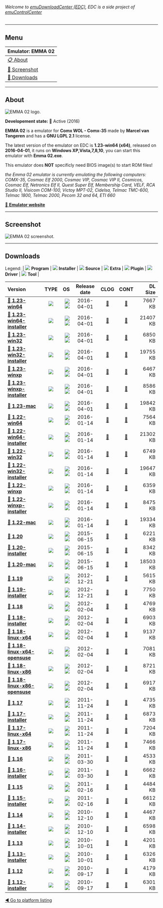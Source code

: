 ###### Welcome to [emuDownloadCenter (EDC)](https://github.com/PhoenixInteractiveNL/emuDownloadCenter/wiki/), EDC is a side project of [emuControlCenter](https://github.com/PhoenixInteractiveNL/emuControlCenter/wiki/)
***
## Menu
| **Emulator: EMMA 02** |
|:---------|
| [:clipboard: About](#about) |
| [:sunrise: Screenshot](#screenshot) |
| [:floppy_disk: Downloads](#downloads) |
***
## About
![](https://github.com/PhoenixInteractiveNL/emuDownloadCenter/wiki/images_emulator/emma02_logo_200.jpg "EMMA 02 logo.")

**Developement state:** :large_blue_circle: Active (2016)

**EMMA 02** is a emulator for **Comx WOL - Comx-35** made by **Marcel van Tongeren** and has a **GNU LGPL 2.1** license.

The latest version of the emulator on EDC is **1.23-win64 (x64)**, released on **2016-04-01**, it runs on **Windows XP,Vista,7,8,10**, you can start this emulator with **Emma 02.exe**.

This emulator does **NOT** specificly need BIOS image(s) to start ROM files!

_the Emma 02 emulator is currently emulating the following computers: COMX-35, Cosmac Elf 2000, Cosmac VIP, Cosmac VIP II, Cosmicos, Cosmac Elf, Netronics Elf II, Quest Super Elf, Membership Card, VELF, RCA Studio II, Visicom COM-100, Victoy MPT-02, Cidelsa, Telmac TMC-600, Telmac 1800, Telmac 2000, Pecom 32 and 64, ETI 660_

[:link: **Emulator website**](http://emma02.hobby-site.com/download.html)
***
## Screenshot
![](https://raw.githubusercontent.com/PhoenixInteractiveNL/emuDownloadCenter/master/hooks/emma02/emulator_screen_01.jpg "EMMA 02 screenshot.")
***
## Downloads
Legend: | 
![](https://raw.githubusercontent.com/wiki/PhoenixInteractiveNL/emuDownloadCenter/images_misc/icon_program_24.png) **Program** | 
![](https://raw.githubusercontent.com/wiki/PhoenixInteractiveNL/emuDownloadCenter/images_misc/icon_installer_24.png) **Installer** | 
![](https://raw.githubusercontent.com/wiki/PhoenixInteractiveNL/emuDownloadCenter/images_misc/icon_source_code_24.png) **Source** | 
![](https://raw.githubusercontent.com/wiki/PhoenixInteractiveNL/emuDownloadCenter/images_misc/icon_extra_24.png) **Extra** | 
![](https://raw.githubusercontent.com/wiki/PhoenixInteractiveNL/emuDownloadCenter/images_misc/icon_plugin_24.png) **Plugin** | 
![](https://raw.githubusercontent.com/wiki/PhoenixInteractiveNL/emuDownloadCenter/images_misc/icon_driver_24.png) **Driver** | 
![](https://raw.githubusercontent.com/wiki/PhoenixInteractiveNL/emuDownloadCenter/images_misc/icon_tool_24.png) **Tool** | 
 
| Version | TYPE | OS | Release date | CLOG | CONT | DL Size |
|:--------|:----:|---:|:------------:|:----:|:----:|--------:|
| [:floppy_disk: **1.23-win64**](https://github.com/PhoenixInteractiveNL/edc-repo0006/raw/master/emma02/1.23-win64.7z) | ![](https://raw.githubusercontent.com/wiki/PhoenixInteractiveNL/emuDownloadCenter/images_misc/icon_program_24.png) | ![](https://raw.githubusercontent.com/wiki/PhoenixInteractiveNL/emuDownloadCenter/images_misc/logo_windows_24.png)![](https://raw.githubusercontent.com/wiki/PhoenixInteractiveNL/emuDownloadCenter/images_misc/icon_64-bit_24.png) | 2016-04-01 | [:page_facing_up:](https://github.com/PhoenixInteractiveNL/edc-repo0006/blob/master/emma02/1.23-win64_changelog.txt) | [:mag_right:](https://github.com/PhoenixInteractiveNL/edc-repo0006/blob/master/emma02/1.23-win64_contents.txt) | 7667 KB |
| [:floppy_disk: **1.23-win64-installer**](https://github.com/PhoenixInteractiveNL/edc-repo0006/raw/master/emma02/1.23-win64-installer.7z) | ![](https://raw.githubusercontent.com/wiki/PhoenixInteractiveNL/emuDownloadCenter/images_misc/icon_installer_24.png) | ![](https://raw.githubusercontent.com/wiki/PhoenixInteractiveNL/emuDownloadCenter/images_misc/logo_windows_24.png)![](https://raw.githubusercontent.com/wiki/PhoenixInteractiveNL/emuDownloadCenter/images_misc/icon_64-bit_24.png) | 2016-04-01 | [:page_facing_up:](https://github.com/PhoenixInteractiveNL/edc-repo0006/blob/master/emma02/1.23-win64-installer_changelog.txt) | [:mag_right:](https://github.com/PhoenixInteractiveNL/edc-repo0006/blob/master/emma02/1.23-win64-installer_contents.txt) | 21407 KB |
| [:floppy_disk: **1.23-win32**](https://github.com/PhoenixInteractiveNL/edc-repo0006/raw/master/emma02/1.23-win32.7z) | ![](https://raw.githubusercontent.com/wiki/PhoenixInteractiveNL/emuDownloadCenter/images_misc/icon_program_24.png) | ![](https://raw.githubusercontent.com/wiki/PhoenixInteractiveNL/emuDownloadCenter/images_misc/logo_windows_24.png)![](https://raw.githubusercontent.com/wiki/PhoenixInteractiveNL/emuDownloadCenter/images_misc/icon_32-bit_24.png) | 2016-04-01 | [:page_facing_up:](https://github.com/PhoenixInteractiveNL/edc-repo0006/blob/master/emma02/1.23-win32_changelog.txt) | [:mag_right:](https://github.com/PhoenixInteractiveNL/edc-repo0006/blob/master/emma02/1.23-win32_contents.txt) | 6850 KB |
| [:floppy_disk: **1.23-win32-installer**](https://github.com/PhoenixInteractiveNL/edc-repo0006/raw/master/emma02/1.23-win32-installer.7z) | ![](https://raw.githubusercontent.com/wiki/PhoenixInteractiveNL/emuDownloadCenter/images_misc/icon_installer_24.png) | ![](https://raw.githubusercontent.com/wiki/PhoenixInteractiveNL/emuDownloadCenter/images_misc/logo_windows_24.png)![](https://raw.githubusercontent.com/wiki/PhoenixInteractiveNL/emuDownloadCenter/images_misc/icon_32-bit_24.png) | 2016-04-01 | [:page_facing_up:](https://github.com/PhoenixInteractiveNL/edc-repo0006/blob/master/emma02/1.23-win32-installer_changelog.txt) | [:mag_right:](https://github.com/PhoenixInteractiveNL/edc-repo0006/blob/master/emma02/1.23-win32-installer_contents.txt) | 19755 KB |
| [:floppy_disk: **1.23-winxp**](https://github.com/PhoenixInteractiveNL/edc-repo0006/raw/master/emma02/1.23-winxp.7z) | ![](https://raw.githubusercontent.com/wiki/PhoenixInteractiveNL/emuDownloadCenter/images_misc/icon_program_24.png) | ![](https://raw.githubusercontent.com/wiki/PhoenixInteractiveNL/emuDownloadCenter/images_misc/logo_windows_24.png)![](https://raw.githubusercontent.com/wiki/PhoenixInteractiveNL/emuDownloadCenter/images_misc/icon_32-bit_24.png) | 2016-04-01 | [:page_facing_up:](https://github.com/PhoenixInteractiveNL/edc-repo0006/blob/master/emma02/1.23-winxp_changelog.txt) | [:mag_right:](https://github.com/PhoenixInteractiveNL/edc-repo0006/blob/master/emma02/1.23-winxp_contents.txt) | 6467 KB |
| [:floppy_disk: **1.23-winxp-installer**](https://github.com/PhoenixInteractiveNL/edc-repo0006/raw/master/emma02/1.23-winxp-installer.7z) | ![](https://raw.githubusercontent.com/wiki/PhoenixInteractiveNL/emuDownloadCenter/images_misc/icon_installer_24.png) | ![](https://raw.githubusercontent.com/wiki/PhoenixInteractiveNL/emuDownloadCenter/images_misc/logo_windows_24.png)![](https://raw.githubusercontent.com/wiki/PhoenixInteractiveNL/emuDownloadCenter/images_misc/icon_32-bit_24.png) | 2016-04-01 | [:page_facing_up:](https://github.com/PhoenixInteractiveNL/edc-repo0006/blob/master/emma02/1.23-winxp-installer_changelog.txt) | [:mag_right:](https://github.com/PhoenixInteractiveNL/edc-repo0006/blob/master/emma02/1.23-winxp-installer_contents.txt) | 8586 KB |
| [:floppy_disk: **1.23-mac**](https://github.com/PhoenixInteractiveNL/edc-repo0006/raw/master/emma02/1.23-mac.7z) | ![](https://raw.githubusercontent.com/wiki/PhoenixInteractiveNL/emuDownloadCenter/images_misc/icon_program_24.png) | ![](https://raw.githubusercontent.com/wiki/PhoenixInteractiveNL/emuDownloadCenter/images_misc/logo_mac_24.png)![](https://raw.githubusercontent.com/wiki/PhoenixInteractiveNL/emuDownloadCenter/images_misc/icon_32-bit_24.png) | 2016-04-01 | [:page_facing_up:](https://github.com/PhoenixInteractiveNL/edc-repo0006/blob/master/emma02/1.23-mac_changelog.txt) | [:mag_right:](https://github.com/PhoenixInteractiveNL/edc-repo0006/blob/master/emma02/1.23-mac_contents.txt) | 19842 KB |
| [:floppy_disk: **1.22-win64**](https://github.com/PhoenixInteractiveNL/edc-repo0006/raw/master/emma02/1.22-win64.7z) | ![](https://raw.githubusercontent.com/wiki/PhoenixInteractiveNL/emuDownloadCenter/images_misc/icon_program_24.png) | ![](https://raw.githubusercontent.com/wiki/PhoenixInteractiveNL/emuDownloadCenter/images_misc/logo_windows_24.png)![](https://raw.githubusercontent.com/wiki/PhoenixInteractiveNL/emuDownloadCenter/images_misc/icon_64-bit_24.png) | 2016-01-14 | [:page_facing_up:](https://github.com/PhoenixInteractiveNL/edc-repo0006/blob/master/emma02/1.22-win64_changelog.txt) | [:mag_right:](https://github.com/PhoenixInteractiveNL/edc-repo0006/blob/master/emma02/1.22-win64_contents.txt) | 7564 KB |
| [:floppy_disk: **1.22-win64-installer**](https://github.com/PhoenixInteractiveNL/edc-repo0006/raw/master/emma02/1.22-win64-installer.7z) | ![](https://raw.githubusercontent.com/wiki/PhoenixInteractiveNL/emuDownloadCenter/images_misc/icon_installer_24.png) | ![](https://raw.githubusercontent.com/wiki/PhoenixInteractiveNL/emuDownloadCenter/images_misc/logo_windows_24.png)![](https://raw.githubusercontent.com/wiki/PhoenixInteractiveNL/emuDownloadCenter/images_misc/icon_64-bit_24.png) | 2016-01-14 | [:page_facing_up:](https://github.com/PhoenixInteractiveNL/edc-repo0006/blob/master/emma02/1.22-win64-installer_changelog.txt) | [:mag_right:](https://github.com/PhoenixInteractiveNL/edc-repo0006/blob/master/emma02/1.22-win64-installer_contents.txt) | 21302 KB |
| [:floppy_disk: **1.22-win32**](https://github.com/PhoenixInteractiveNL/edc-repo0006/raw/master/emma02/1.22-win32.7z) | ![](https://raw.githubusercontent.com/wiki/PhoenixInteractiveNL/emuDownloadCenter/images_misc/icon_program_24.png) | ![](https://raw.githubusercontent.com/wiki/PhoenixInteractiveNL/emuDownloadCenter/images_misc/logo_windows_24.png)![](https://raw.githubusercontent.com/wiki/PhoenixInteractiveNL/emuDownloadCenter/images_misc/icon_32-bit_24.png) | 2016-01-14 | [:page_facing_up:](https://github.com/PhoenixInteractiveNL/edc-repo0006/blob/master/emma02/1.22-win32_changelog.txt) | [:mag_right:](https://github.com/PhoenixInteractiveNL/edc-repo0006/blob/master/emma02/1.22-win32_contents.txt) | 6749 KB |
| [:floppy_disk: **1.22-win32-installer**](https://github.com/PhoenixInteractiveNL/edc-repo0006/raw/master/emma02/1.22-win32-installer.7z) | ![](https://raw.githubusercontent.com/wiki/PhoenixInteractiveNL/emuDownloadCenter/images_misc/icon_installer_24.png) | ![](https://raw.githubusercontent.com/wiki/PhoenixInteractiveNL/emuDownloadCenter/images_misc/logo_windows_24.png)![](https://raw.githubusercontent.com/wiki/PhoenixInteractiveNL/emuDownloadCenter/images_misc/icon_32-bit_24.png) | 2016-01-14 | [:page_facing_up:](https://github.com/PhoenixInteractiveNL/edc-repo0006/blob/master/emma02/1.22-win32-installer_changelog.txt) | [:mag_right:](https://github.com/PhoenixInteractiveNL/edc-repo0006/blob/master/emma02/1.22-win32-installer_contents.txt) | 19647 KB |
| [:floppy_disk: **1.22-winxp**](https://github.com/PhoenixInteractiveNL/edc-repo0006/raw/master/emma02/1.22-winxp.7z) | ![](https://raw.githubusercontent.com/wiki/PhoenixInteractiveNL/emuDownloadCenter/images_misc/icon_program_24.png) | ![](https://raw.githubusercontent.com/wiki/PhoenixInteractiveNL/emuDownloadCenter/images_misc/logo_windows_24.png)![](https://raw.githubusercontent.com/wiki/PhoenixInteractiveNL/emuDownloadCenter/images_misc/icon_32-bit_24.png) | 2016-01-14 | [:page_facing_up:](https://github.com/PhoenixInteractiveNL/edc-repo0006/blob/master/emma02/1.22-winxp_changelog.txt) | [:mag_right:](https://github.com/PhoenixInteractiveNL/edc-repo0006/blob/master/emma02/1.22-winxp_contents.txt) | 6359 KB |
| [:floppy_disk: **1.22-winxp-installer**](https://github.com/PhoenixInteractiveNL/edc-repo0006/raw/master/emma02/1.22-winxp-installer.7z) | ![](https://raw.githubusercontent.com/wiki/PhoenixInteractiveNL/emuDownloadCenter/images_misc/icon_installer_24.png) | ![](https://raw.githubusercontent.com/wiki/PhoenixInteractiveNL/emuDownloadCenter/images_misc/logo_windows_24.png)![](https://raw.githubusercontent.com/wiki/PhoenixInteractiveNL/emuDownloadCenter/images_misc/icon_32-bit_24.png) | 2016-01-14 | [:page_facing_up:](https://github.com/PhoenixInteractiveNL/edc-repo0006/blob/master/emma02/1.22-winxp-installer_changelog.txt) | [:mag_right:](https://github.com/PhoenixInteractiveNL/edc-repo0006/blob/master/emma02/1.22-winxp-installer_contents.txt) | 8475 KB |
| [:floppy_disk: **1.22-mac**](https://github.com/PhoenixInteractiveNL/edc-repo0006/raw/master/emma02/1.22-mac.7z) | ![](https://raw.githubusercontent.com/wiki/PhoenixInteractiveNL/emuDownloadCenter/images_misc/icon_program_24.png) | ![](https://raw.githubusercontent.com/wiki/PhoenixInteractiveNL/emuDownloadCenter/images_misc/logo_mac_24.png)![](https://raw.githubusercontent.com/wiki/PhoenixInteractiveNL/emuDownloadCenter/images_misc/icon_32-bit_24.png) | 2016-01-14 | [:page_facing_up:](https://github.com/PhoenixInteractiveNL/edc-repo0006/blob/master/emma02/1.22-mac_changelog.txt) | [:mag_right:](https://github.com/PhoenixInteractiveNL/edc-repo0006/blob/master/emma02/1.22-mac_contents.txt) | 19334 KB |
| [:floppy_disk: **1.20**](https://github.com/PhoenixInteractiveNL/edc-repo0006/raw/master/emma02/1.20.7z) | ![](https://raw.githubusercontent.com/wiki/PhoenixInteractiveNL/emuDownloadCenter/images_misc/icon_program_24.png) | ![](https://raw.githubusercontent.com/wiki/PhoenixInteractiveNL/emuDownloadCenter/images_misc/logo_windows_24.png)![](https://raw.githubusercontent.com/wiki/PhoenixInteractiveNL/emuDownloadCenter/images_misc/icon_32-bit_24.png) | 2015-06-15 | [:page_facing_up:](https://github.com/PhoenixInteractiveNL/edc-repo0006/blob/master/emma02/1.20_changelog.txt) | [:mag_right:](https://github.com/PhoenixInteractiveNL/edc-repo0006/blob/master/emma02/1.20_contents.txt) | 6221 KB |
| [:floppy_disk: **1.20-installer**](https://github.com/PhoenixInteractiveNL/edc-repo0006/raw/master/emma02/1.20-installer.7z) | ![](https://raw.githubusercontent.com/wiki/PhoenixInteractiveNL/emuDownloadCenter/images_misc/icon_installer_24.png) | ![](https://raw.githubusercontent.com/wiki/PhoenixInteractiveNL/emuDownloadCenter/images_misc/logo_windows_24.png)![](https://raw.githubusercontent.com/wiki/PhoenixInteractiveNL/emuDownloadCenter/images_misc/icon_32-bit_24.png) | 2015-06-15 | [:page_facing_up:](https://github.com/PhoenixInteractiveNL/edc-repo0006/blob/master/emma02/1.20-installer_changelog.txt) | [:mag_right:](https://github.com/PhoenixInteractiveNL/edc-repo0006/blob/master/emma02/1.20-installer_contents.txt) | 8342 KB |
| [:floppy_disk: **1.20-mac**](https://github.com/PhoenixInteractiveNL/edc-repo0006/raw/master/emma02/1.20-mac.7z) | ![](https://raw.githubusercontent.com/wiki/PhoenixInteractiveNL/emuDownloadCenter/images_misc/icon_program_24.png) | ![](https://raw.githubusercontent.com/wiki/PhoenixInteractiveNL/emuDownloadCenter/images_misc/logo_mac_24.png)![](https://raw.githubusercontent.com/wiki/PhoenixInteractiveNL/emuDownloadCenter/images_misc/icon_32-bit_24.png) | 2015-06-15 | [:page_facing_up:](https://github.com/PhoenixInteractiveNL/edc-repo0006/blob/master/emma02/1.20-mac_changelog.txt) | [:mag_right:](https://github.com/PhoenixInteractiveNL/edc-repo0006/blob/master/emma02/1.20-mac_contents.txt) | 18503 KB |
| [:floppy_disk: **1.19**](https://github.com/PhoenixInteractiveNL/edc-repo0006/raw/master/emma02/1.19.7z) | ![](https://raw.githubusercontent.com/wiki/PhoenixInteractiveNL/emuDownloadCenter/images_misc/icon_program_24.png) | ![](https://raw.githubusercontent.com/wiki/PhoenixInteractiveNL/emuDownloadCenter/images_misc/logo_windows_24.png)![](https://raw.githubusercontent.com/wiki/PhoenixInteractiveNL/emuDownloadCenter/images_misc/icon_32-bit_24.png) | 2012-12-21 | [:page_facing_up:](https://github.com/PhoenixInteractiveNL/edc-repo0006/blob/master/emma02/1.19_changelog.txt) | [:mag_right:](https://github.com/PhoenixInteractiveNL/edc-repo0006/blob/master/emma02/1.19_contents.txt) | 5615 KB |
| [:floppy_disk: **1.19-installer**](https://github.com/PhoenixInteractiveNL/edc-repo0006/raw/master/emma02/1.19-installer.7z) | ![](https://raw.githubusercontent.com/wiki/PhoenixInteractiveNL/emuDownloadCenter/images_misc/icon_installer_24.png) | ![](https://raw.githubusercontent.com/wiki/PhoenixInteractiveNL/emuDownloadCenter/images_misc/logo_windows_24.png)![](https://raw.githubusercontent.com/wiki/PhoenixInteractiveNL/emuDownloadCenter/images_misc/icon_32-bit_24.png) | 2012-12-21 | [:page_facing_up:](https://github.com/PhoenixInteractiveNL/edc-repo0006/blob/master/emma02/1.19-installer_changelog.txt) | [:mag_right:](https://github.com/PhoenixInteractiveNL/edc-repo0006/blob/master/emma02/1.19-installer_contents.txt) | 7750 KB |
| [:floppy_disk: **1.18**](https://github.com/PhoenixInteractiveNL/edc-repo0006/raw/master/emma02/1.18.7z) | ![](https://raw.githubusercontent.com/wiki/PhoenixInteractiveNL/emuDownloadCenter/images_misc/icon_program_24.png) | ![](https://raw.githubusercontent.com/wiki/PhoenixInteractiveNL/emuDownloadCenter/images_misc/logo_windows_24.png)![](https://raw.githubusercontent.com/wiki/PhoenixInteractiveNL/emuDownloadCenter/images_misc/icon_32-bit_24.png) | 2012-02-04 | [:page_facing_up:](https://github.com/PhoenixInteractiveNL/edc-repo0006/blob/master/emma02/1.18_changelog.txt) | [:mag_right:](https://github.com/PhoenixInteractiveNL/edc-repo0006/blob/master/emma02/1.18_contents.txt) | 4769 KB |
| [:floppy_disk: **1.18-installer**](https://github.com/PhoenixInteractiveNL/edc-repo0006/raw/master/emma02/1.18-installer.7z) | ![](https://raw.githubusercontent.com/wiki/PhoenixInteractiveNL/emuDownloadCenter/images_misc/icon_installer_24.png) | ![](https://raw.githubusercontent.com/wiki/PhoenixInteractiveNL/emuDownloadCenter/images_misc/logo_windows_24.png)![](https://raw.githubusercontent.com/wiki/PhoenixInteractiveNL/emuDownloadCenter/images_misc/icon_32-bit_24.png) | 2012-02-04 | [:page_facing_up:](https://github.com/PhoenixInteractiveNL/edc-repo0006/blob/master/emma02/1.18-installer_changelog.txt) | [:mag_right:](https://github.com/PhoenixInteractiveNL/edc-repo0006/blob/master/emma02/1.18-installer_contents.txt) | 6903 KB |
| [:floppy_disk: **1.18-linux-x64**](https://github.com/PhoenixInteractiveNL/edc-repo0006/raw/master/emma02/1.18-linux-x64.7z) | ![](https://raw.githubusercontent.com/wiki/PhoenixInteractiveNL/emuDownloadCenter/images_misc/icon_program_24.png) | ![](https://raw.githubusercontent.com/wiki/PhoenixInteractiveNL/emuDownloadCenter/images_misc/logo_linux_24.png)![](https://raw.githubusercontent.com/wiki/PhoenixInteractiveNL/emuDownloadCenter/images_misc/icon_64-bit_24.png) | 2012-02-04 | [:page_facing_up:](https://github.com/PhoenixInteractiveNL/edc-repo0006/blob/master/emma02/1.18-linux-x64_changelog.txt) | [:mag_right:](https://github.com/PhoenixInteractiveNL/edc-repo0006/blob/master/emma02/1.18-linux-x64_contents.txt) | 9137 KB |
| [:floppy_disk: **1.18-linux-x64-opensuse**](https://github.com/PhoenixInteractiveNL/edc-repo0006/raw/master/emma02/1.18-linux-x64-opensuse.7z) | ![](https://raw.githubusercontent.com/wiki/PhoenixInteractiveNL/emuDownloadCenter/images_misc/icon_program_24.png) | ![](https://raw.githubusercontent.com/wiki/PhoenixInteractiveNL/emuDownloadCenter/images_misc/logo_linux_24.png)![](https://raw.githubusercontent.com/wiki/PhoenixInteractiveNL/emuDownloadCenter/images_misc/icon_64-bit_24.png) | 2012-02-04 | [:page_facing_up:](https://github.com/PhoenixInteractiveNL/edc-repo0006/blob/master/emma02/1.18-linux-x64-opensuse_changelog.txt) | [:mag_right:](https://github.com/PhoenixInteractiveNL/edc-repo0006/blob/master/emma02/1.18-linux-x64-opensuse_contents.txt) | 7081 KB |
| [:floppy_disk: **1.18-linux-x86**](https://github.com/PhoenixInteractiveNL/edc-repo0006/raw/master/emma02/1.18-linux-x86.7z) | ![](https://raw.githubusercontent.com/wiki/PhoenixInteractiveNL/emuDownloadCenter/images_misc/icon_program_24.png) | ![](https://raw.githubusercontent.com/wiki/PhoenixInteractiveNL/emuDownloadCenter/images_misc/logo_linux_24.png)![](https://raw.githubusercontent.com/wiki/PhoenixInteractiveNL/emuDownloadCenter/images_misc/icon_32-bit_24.png) | 2012-02-04 | [:page_facing_up:](https://github.com/PhoenixInteractiveNL/edc-repo0006/blob/master/emma02/1.18-linux-x86_changelog.txt) | [:mag_right:](https://github.com/PhoenixInteractiveNL/edc-repo0006/blob/master/emma02/1.18-linux-x86_contents.txt) | 8721 KB |
| [:floppy_disk: **1.18-linux-x86-opensuse**](https://github.com/PhoenixInteractiveNL/edc-repo0006/raw/master/emma02/1.18-linux-x86-opensuse.7z) | ![](https://raw.githubusercontent.com/wiki/PhoenixInteractiveNL/emuDownloadCenter/images_misc/icon_program_24.png) | ![](https://raw.githubusercontent.com/wiki/PhoenixInteractiveNL/emuDownloadCenter/images_misc/logo_linux_24.png)![](https://raw.githubusercontent.com/wiki/PhoenixInteractiveNL/emuDownloadCenter/images_misc/icon_32-bit_24.png) | 2012-02-04 | [:page_facing_up:](https://github.com/PhoenixInteractiveNL/edc-repo0006/blob/master/emma02/1.18-linux-x86-opensuse_changelog.txt) | [:mag_right:](https://github.com/PhoenixInteractiveNL/edc-repo0006/blob/master/emma02/1.18-linux-x86-opensuse_contents.txt) | 6917 KB |
| [:floppy_disk: **1.17**](https://github.com/PhoenixInteractiveNL/edc-repo0006/raw/master/emma02/1.17.7z) | ![](https://raw.githubusercontent.com/wiki/PhoenixInteractiveNL/emuDownloadCenter/images_misc/icon_program_24.png) | ![](https://raw.githubusercontent.com/wiki/PhoenixInteractiveNL/emuDownloadCenter/images_misc/logo_windows_24.png)![](https://raw.githubusercontent.com/wiki/PhoenixInteractiveNL/emuDownloadCenter/images_misc/icon_32-bit_24.png) | 2011-11-24 | [:page_facing_up:](https://github.com/PhoenixInteractiveNL/edc-repo0006/blob/master/emma02/1.17_changelog.txt) | [:mag_right:](https://github.com/PhoenixInteractiveNL/edc-repo0006/blob/master/emma02/1.17_contents.txt) | 4735 KB |
| [:floppy_disk: **1.17-installer**](https://github.com/PhoenixInteractiveNL/edc-repo0006/raw/master/emma02/1.17-installer.7z) | ![](https://raw.githubusercontent.com/wiki/PhoenixInteractiveNL/emuDownloadCenter/images_misc/icon_installer_24.png) | ![](https://raw.githubusercontent.com/wiki/PhoenixInteractiveNL/emuDownloadCenter/images_misc/logo_windows_24.png)![](https://raw.githubusercontent.com/wiki/PhoenixInteractiveNL/emuDownloadCenter/images_misc/icon_32-bit_24.png) | 2011-11-24 | [:page_facing_up:](https://github.com/PhoenixInteractiveNL/edc-repo0006/blob/master/emma02/1.17-installer_changelog.txt) | [:mag_right:](https://github.com/PhoenixInteractiveNL/edc-repo0006/blob/master/emma02/1.17-installer_contents.txt) | 6873 KB |
| [:floppy_disk: **1.17-linux-x64**](https://github.com/PhoenixInteractiveNL/edc-repo0006/raw/master/emma02/1.17-linux-x64.7z) | ![](https://raw.githubusercontent.com/wiki/PhoenixInteractiveNL/emuDownloadCenter/images_misc/icon_program_24.png) | ![](https://raw.githubusercontent.com/wiki/PhoenixInteractiveNL/emuDownloadCenter/images_misc/logo_linux_24.png)![](https://raw.githubusercontent.com/wiki/PhoenixInteractiveNL/emuDownloadCenter/images_misc/icon_64-bit_24.png) | 2011-11-24 | [:page_facing_up:](https://github.com/PhoenixInteractiveNL/edc-repo0006/blob/master/emma02/1.17-linux-x64_changelog.txt) | [:mag_right:](https://github.com/PhoenixInteractiveNL/edc-repo0006/blob/master/emma02/1.17-linux-x64_contents.txt) | 7204 KB |
| [:floppy_disk: **1.17-linux-x86**](https://github.com/PhoenixInteractiveNL/edc-repo0006/raw/master/emma02/1.17-linux-x86.7z) | ![](https://raw.githubusercontent.com/wiki/PhoenixInteractiveNL/emuDownloadCenter/images_misc/icon_program_24.png) | ![](https://raw.githubusercontent.com/wiki/PhoenixInteractiveNL/emuDownloadCenter/images_misc/logo_linux_24.png)![](https://raw.githubusercontent.com/wiki/PhoenixInteractiveNL/emuDownloadCenter/images_misc/icon_32-bit_24.png) | 2011-11-24 | [:page_facing_up:](https://github.com/PhoenixInteractiveNL/edc-repo0006/blob/master/emma02/1.17-linux-x86_changelog.txt) | [:mag_right:](https://github.com/PhoenixInteractiveNL/edc-repo0006/blob/master/emma02/1.17-linux-x86_contents.txt) | 7466 KB |
| [:floppy_disk: **1.16**](https://github.com/PhoenixInteractiveNL/edc-repo0006/raw/master/emma02/1.16.7z) | ![](https://raw.githubusercontent.com/wiki/PhoenixInteractiveNL/emuDownloadCenter/images_misc/icon_program_24.png) | ![](https://raw.githubusercontent.com/wiki/PhoenixInteractiveNL/emuDownloadCenter/images_misc/logo_windows_24.png)![](https://raw.githubusercontent.com/wiki/PhoenixInteractiveNL/emuDownloadCenter/images_misc/icon_32-bit_24.png) | 2011-03-30 | [:page_facing_up:](https://github.com/PhoenixInteractiveNL/edc-repo0006/blob/master/emma02/1.16_changelog.txt) | [:mag_right:](https://github.com/PhoenixInteractiveNL/edc-repo0006/blob/master/emma02/1.16_contents.txt) | 4533 KB |
| [:floppy_disk: **1.16-installer**](https://github.com/PhoenixInteractiveNL/edc-repo0006/raw/master/emma02/1.16-installer.7z) | ![](https://raw.githubusercontent.com/wiki/PhoenixInteractiveNL/emuDownloadCenter/images_misc/icon_installer_24.png) | ![](https://raw.githubusercontent.com/wiki/PhoenixInteractiveNL/emuDownloadCenter/images_misc/logo_windows_24.png)![](https://raw.githubusercontent.com/wiki/PhoenixInteractiveNL/emuDownloadCenter/images_misc/icon_32-bit_24.png) | 2011-03-30 | [:page_facing_up:](https://github.com/PhoenixInteractiveNL/edc-repo0006/blob/master/emma02/1.16-installer_changelog.txt) | [:mag_right:](https://github.com/PhoenixInteractiveNL/edc-repo0006/blob/master/emma02/1.16-installer_contents.txt) | 6662 KB |
| [:floppy_disk: **1.15**](https://github.com/PhoenixInteractiveNL/edc-repo0006/raw/master/emma02/1.15.7z) | ![](https://raw.githubusercontent.com/wiki/PhoenixInteractiveNL/emuDownloadCenter/images_misc/icon_program_24.png) | ![](https://raw.githubusercontent.com/wiki/PhoenixInteractiveNL/emuDownloadCenter/images_misc/logo_windows_24.png)![](https://raw.githubusercontent.com/wiki/PhoenixInteractiveNL/emuDownloadCenter/images_misc/icon_32-bit_24.png) | 2011-02-16 | [:page_facing_up:](https://github.com/PhoenixInteractiveNL/edc-repo0006/blob/master/emma02/1.15_changelog.txt) | [:mag_right:](https://github.com/PhoenixInteractiveNL/edc-repo0006/blob/master/emma02/1.15_contents.txt) | 4484 KB |
| [:floppy_disk: **1.15-installer**](https://github.com/PhoenixInteractiveNL/edc-repo0006/raw/master/emma02/1.15-installer.7z) | ![](https://raw.githubusercontent.com/wiki/PhoenixInteractiveNL/emuDownloadCenter/images_misc/icon_installer_24.png) | ![](https://raw.githubusercontent.com/wiki/PhoenixInteractiveNL/emuDownloadCenter/images_misc/logo_windows_24.png)![](https://raw.githubusercontent.com/wiki/PhoenixInteractiveNL/emuDownloadCenter/images_misc/icon_32-bit_24.png) | 2011-02-16 | [:page_facing_up:](https://github.com/PhoenixInteractiveNL/edc-repo0006/blob/master/emma02/1.15-installer_changelog.txt) | [:mag_right:](https://github.com/PhoenixInteractiveNL/edc-repo0006/blob/master/emma02/1.15-installer_contents.txt) | 6612 KB |
| [:floppy_disk: **1.14**](https://github.com/PhoenixInteractiveNL/edc-repo0006/raw/master/emma02/1.14.7z) | ![](https://raw.githubusercontent.com/wiki/PhoenixInteractiveNL/emuDownloadCenter/images_misc/icon_program_24.png) | ![](https://raw.githubusercontent.com/wiki/PhoenixInteractiveNL/emuDownloadCenter/images_misc/logo_windows_24.png)![](https://raw.githubusercontent.com/wiki/PhoenixInteractiveNL/emuDownloadCenter/images_misc/icon_32-bit_24.png) | 2010-12-10 | [:page_facing_up:](https://github.com/PhoenixInteractiveNL/edc-repo0006/blob/master/emma02/1.14_changelog.txt) | [:mag_right:](https://github.com/PhoenixInteractiveNL/edc-repo0006/blob/master/emma02/1.14_contents.txt) | 4467 KB |
| [:floppy_disk: **1.14-installer**](https://github.com/PhoenixInteractiveNL/edc-repo0006/raw/master/emma02/1.14-installer.7z) | ![](https://raw.githubusercontent.com/wiki/PhoenixInteractiveNL/emuDownloadCenter/images_misc/icon_installer_24.png) | ![](https://raw.githubusercontent.com/wiki/PhoenixInteractiveNL/emuDownloadCenter/images_misc/logo_windows_24.png)![](https://raw.githubusercontent.com/wiki/PhoenixInteractiveNL/emuDownloadCenter/images_misc/icon_32-bit_24.png) | 2010-12-10 | [:page_facing_up:](https://github.com/PhoenixInteractiveNL/edc-repo0006/blob/master/emma02/1.14-installer_changelog.txt) | [:mag_right:](https://github.com/PhoenixInteractiveNL/edc-repo0006/blob/master/emma02/1.14-installer_contents.txt) | 6598 KB |
| [:floppy_disk: **1.13**](https://github.com/PhoenixInteractiveNL/edc-repo0006/raw/master/emma02/1.13.7z) | ![](https://raw.githubusercontent.com/wiki/PhoenixInteractiveNL/emuDownloadCenter/images_misc/icon_program_24.png) | ![](https://raw.githubusercontent.com/wiki/PhoenixInteractiveNL/emuDownloadCenter/images_misc/logo_windows_24.png)![](https://raw.githubusercontent.com/wiki/PhoenixInteractiveNL/emuDownloadCenter/images_misc/icon_32-bit_24.png) | 2010-10-01 | [:page_facing_up:](https://github.com/PhoenixInteractiveNL/edc-repo0006/blob/master/emma02/1.13_changelog.txt) | [:mag_right:](https://github.com/PhoenixInteractiveNL/edc-repo0006/blob/master/emma02/1.13_contents.txt) | 4201 KB |
| [:floppy_disk: **1.13-installer**](https://github.com/PhoenixInteractiveNL/edc-repo0006/raw/master/emma02/1.13-installer.7z) | ![](https://raw.githubusercontent.com/wiki/PhoenixInteractiveNL/emuDownloadCenter/images_misc/icon_installer_24.png) | ![](https://raw.githubusercontent.com/wiki/PhoenixInteractiveNL/emuDownloadCenter/images_misc/logo_windows_24.png)![](https://raw.githubusercontent.com/wiki/PhoenixInteractiveNL/emuDownloadCenter/images_misc/icon_32-bit_24.png) | 2010-10-01 | [:page_facing_up:](https://github.com/PhoenixInteractiveNL/edc-repo0006/blob/master/emma02/1.13-installer_changelog.txt) | [:mag_right:](https://github.com/PhoenixInteractiveNL/edc-repo0006/blob/master/emma02/1.13-installer_contents.txt) | 6326 KB |
| [:floppy_disk: **1.12**](https://github.com/PhoenixInteractiveNL/edc-repo0006/raw/master/emma02/1.12.7z) | ![](https://raw.githubusercontent.com/wiki/PhoenixInteractiveNL/emuDownloadCenter/images_misc/icon_program_24.png) | ![](https://raw.githubusercontent.com/wiki/PhoenixInteractiveNL/emuDownloadCenter/images_misc/logo_windows_24.png)![](https://raw.githubusercontent.com/wiki/PhoenixInteractiveNL/emuDownloadCenter/images_misc/icon_32-bit_24.png) | 2010-09-17 | [:page_facing_up:](https://github.com/PhoenixInteractiveNL/edc-repo0006/blob/master/emma02/1.12_changelog.txt) | [:mag_right:](https://github.com/PhoenixInteractiveNL/edc-repo0006/blob/master/emma02/1.12_contents.txt) | 4179 KB |
| [:floppy_disk: **1.12-installer**](https://github.com/PhoenixInteractiveNL/edc-repo0006/raw/master/emma02/1.12-installer.7z) | ![](https://raw.githubusercontent.com/wiki/PhoenixInteractiveNL/emuDownloadCenter/images_misc/icon_installer_24.png) | ![](https://raw.githubusercontent.com/wiki/PhoenixInteractiveNL/emuDownloadCenter/images_misc/logo_windows_24.png)![](https://raw.githubusercontent.com/wiki/PhoenixInteractiveNL/emuDownloadCenter/images_misc/icon_32-bit_24.png) | 2010-09-17 | [:page_facing_up:](https://github.com/PhoenixInteractiveNL/edc-repo0006/blob/master/emma02/1.12-installer_changelog.txt) | [:mag_right:](https://github.com/PhoenixInteractiveNL/edc-repo0006/blob/master/emma02/1.12-installer_contents.txt) | 6301 KB |

[:arrow_backward: Go to platform listing](https://github.com/PhoenixInteractiveNL/emuDownloadCenter/wiki/EDC-Platform-List)
